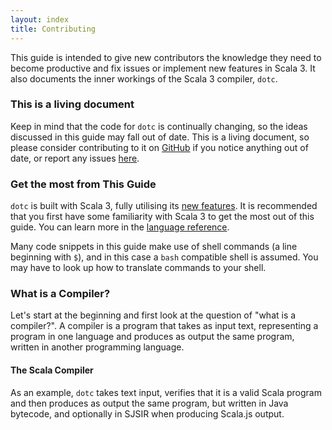 ```yaml
---
layout: index
title: Contributing
---
```


This guide is intended to give new contributors the knowledge they need to
become productive and fix issues or implement new features in Scala 3. It
also documents the inner workings of the Scala 3 compiler, `dotc`.

### This is a living document

Keep in mind that the code for `dotc` is continually changing, so the ideas
discussed in this guide may fall out of date. This is a living document, so
please consider contributing to it on
[GitHub](https://github.com/scala/scala3/tree/main/docs/_docs/contributing) if
you notice anything out of date, or report any issues
[here](https://github.com/scala/scala3/issues).

### Get the most from This Guide

`dotc` is built with Scala 3, fully utilising its [new
features](https://docs.scala-lang.org/scala3/new-in-scala3.html). It is
recommended that you first have some familiarity with Scala 3 to get the most
out of this guide. You can learn more in the [language
reference](../reference/overview.md).

Many code snippets in this guide make use of shell commands (a line beginning
with `$`), and in this case a `bash` compatible shell is assumed. You may have
to look up how to translate commands to your shell.

### What is a Compiler?

Let's start at the beginning and first look at the question of "what is a
compiler?". A compiler is a program that takes as input text, representing a
program in one language and produces as output the same program, written in
another programming language.

#### The Scala Compiler

As an example, `dotc` takes text input, verifies that it is a valid Scala program
and then produces as output the same program, but written in Java bytecode, and optionally
in SJSIR when producing Scala.js output.
